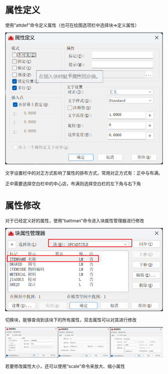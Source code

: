 # 属性定义

使用“attdef”命令定义属性（也可在绘图选项栏中选择块=>定义属性）

![Snipaste_2024-03-18_15-10-25](./assets/Snipaste_2024-03-18_15-10-25.png)

文字设置栏中的对正方式影响了属性的排布方式，常用对正方式有：正中与布满。

正中需要选择空白栏中的中心店，布满则选择空白栏的左下角与右下角

# 属性修改

对于已经定义好的属性，使用“battman”命令进入块属性管理器进行修改

![Snipaste_2024-03-18_15-13-59](./assets/Snipaste_2024-03-18_15-13-59.png)

切换块，能够查询到该块下的所有属性，双击属性可以对其进行修改

![Snipaste_2024-03-18_15-15-13](./assets/Snipaste_2024-03-18_15-15-13.png)

若要修改属性大小，还可以使用“scale”命令来放大、缩小属性